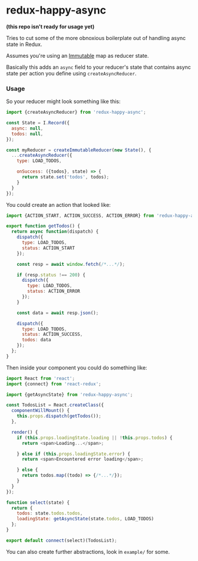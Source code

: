 # redux-happy-async

**(this repo isn't ready for usage yet)**

Tries to cut some of the more obnoxious boilerplate out of handling async state in Redux.

Assumes you're using an [Immutable](https://facebook.github.io/immutable-js/) map as reducer state.

Basically this adds an `async` field to your reducer's state that contains async state per action you define using `createAsyncReducer`.

### Usage

So your reducer might look something like this:

```js
import {createAsyncReducer} from 'redux-happy-async';

const State = I.Record({
  async: null,
  todos: null,
});

const myReducer = createImmutableReducer(new State(), {
  ...createAsyncReducer({
    type: LOAD_TODOS,

    onSuccess: ({todos}, state) => {
      return state.set('todos', todos);
    }
  }
});
```

You could create an action that looked like:

```js
import {ACTION_START, ACTION_SUCCESS, ACTION_ERROR} from 'redux-happy-async';

export function getTodos() {
  return async function(dispatch) {
    dispatch({
      type: LOAD_TODOS,
      status: ACTION_START
    });

    const resp = await window.fetch(/*...*/);

    if (resp.status !== 200) {
      dispatch({
        type: LOAD_TODOS,
        status: ACTION_ERROR
      });
    }

    const data = await resp.json();

    dispatch({
      type: LOAD_TODOS,
      status: ACTION_SUCCESS,
      todos: data
    });
  };
}
```

Then inside your component you could do something like:

```js
import React from 'react';
import {connect} from 'react-redux';

import {getAsyncState} from 'redux-happy-async';

const TodosList = React.createClass({
  componentWillMount() {
    this.props.dispatch(getTodos());
  },

  render() {
    if (this.props.loadingState.loading || !this.props.todos) {
      return <span>Loading...</span>;

    } else if (this.props.loadingState.error) {
      return <span>Encountered error loading</span>;

    } else {
      return todos.map((todo) => {/*...*/});
    }
  }
});

function select(state) {
  return {
    todos: state.todos.todos,
    loadingState: getAsyncState(state.todos, LOAD_TODOS)
  };
}

export default connect(select)(TodosList);
```

You can also create further abstractions, look in `example/` for some.
